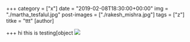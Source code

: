 +++
category = ["x"]
date = "2019-02-08T18:30:00+00:00"
img = "./martha_tesfalul.jpg"
post-images = ["./rakesh_mishra.jpg"]
tags = ["z"]
titke = "ttt"
[author]

+++
hi this is testing\[object ![](/uploads/martha_tesfalul.jpg)